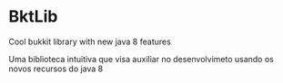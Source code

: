 # BktLib

Cool bukkit library with new java 8 features

Uma biblioteca intuitiva que visa auxiliar no desenvolvimeto usando os novos recursos do java 8
